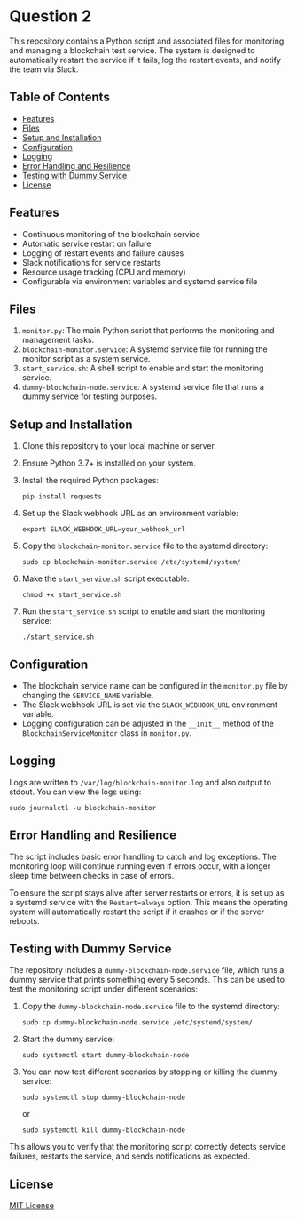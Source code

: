 # Question 2

This repository contains a Python script and associated files for monitoring and managing a blockchain test service. The system is designed to automatically restart the service if it fails, log the restart events, and notify the team via Slack.

## Table of Contents
- [Features](#features)
- [Files](#files)
- [Setup and Installation](#setup-and-installation)
- [Configuration](#configuration)
- [Logging](#logging)
- [Error Handling and Resilience](#error-handling-and-resilience)
- [Testing with Dummy Service](#testing-with-dummy-service)
- [License](#license)

## Features

- Continuous monitoring of the blockchain service
- Automatic service restart on failure
- Logging of restart events and failure causes
- Slack notifications for service restarts
- Resource usage tracking (CPU and memory)
- Configurable via environment variables and systemd service file

## Files

1. `monitor.py`: The main Python script that performs the monitoring and management tasks.
2. `blockchain-monitor.service`: A systemd service file for running the monitor script as a system service.
3. `start_service.sh`: A shell script to enable and start the monitoring service.
4. `dummy-blockchain-node.service`: A systemd service file that runs a dummy service for testing purposes.

## Setup and Installation

1. Clone this repository to your local machine or server.

2. Ensure Python 3.7+ is installed on your system.

3. Install the required Python packages:
   ```
   pip install requests
   ```

4. Set up the Slack webhook URL as an environment variable:
   ```
   export SLACK_WEBHOOK_URL=your_webhook_url
   ```

5. Copy the `blockchain-monitor.service` file to the systemd directory:
   ```
   sudo cp blockchain-monitor.service /etc/systemd/system/
   ```

6. Make the `start_service.sh` script executable:
   ```
   chmod +x start_service.sh
   ```

7. Run the `start_service.sh` script to enable and start the monitoring service:
   ```
   ./start_service.sh
   ```

## Configuration

- The blockchain service name can be configured in the `monitor.py` file by changing the `SERVICE_NAME` variable.
- The Slack webhook URL is set via the `SLACK_WEBHOOK_URL` environment variable.
- Logging configuration can be adjusted in the `__init__` method of the `BlockchainServiceMonitor` class in `monitor.py`.

## Logging

Logs are written to `/var/log/blockchain-monitor.log` and also output to stdout. You can view the logs using:

```
sudo journalctl -u blockchain-monitor
```

## Error Handling and Resilience

The script includes basic error handling to catch and log exceptions. The monitoring loop will continue running even if errors occur, with a longer sleep time between checks in case of errors.

To ensure the script stays alive after server restarts or errors, it is set up as a systemd service with the `Restart=always` option. This means the operating system will automatically restart the script if it crashes or if the server reboots.

## Testing with Dummy Service

The repository includes a `dummy-blockchain-node.service` file, which runs a dummy service that prints something every 5 seconds. This can be used to test the monitoring script under different scenarios:

1. Copy the `dummy-blockchain-node.service` file to the systemd directory:
   ```
   sudo cp dummy-blockchain-node.service /etc/systemd/system/
   ```

2. Start the dummy service:
   ```
   sudo systemctl start dummy-blockchain-node
   ```

3. You can now test different scenarios by stopping or killing the dummy service:
   ```
   sudo systemctl stop dummy-blockchain-node
   ```
   or
   ```
   sudo systemctl kill dummy-blockchain-node
   ```

This allows you to verify that the monitoring script correctly detects service failures, restarts the service, and sends notifications as expected.

## License

[MIT License](LICENSE)
